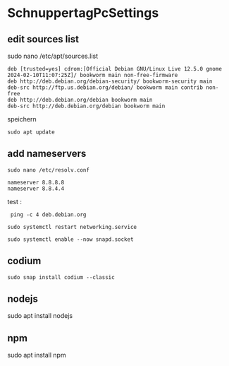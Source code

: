 # SchnuppertagPcSettings

## edit sources list
sudo nano /etc/apt/sources.list
```
deb [trusted=yes] cdrom:[Official Debian GNU/Linux Live 12.5.0 gnome 2024-02-10T11:07:25Z]/ bookworm main non-free-firmware
deb http://deb.debian.org/debian-security/ bookworm-security main
deb-src http://ftp.us.debian.org/debian/ bookworm main contrib non-free
deb http://deb.debian.org/debian bookworm main 
deb-src http://deb.debian.org/debian bookworm main
```
speichern
```
sudo apt update
```

## add nameservers
```
sudo nano /etc/resolv.conf
```
```
nameserver 8.8.8.8
nameserver 8.8.4.4
```
test :
```
 ping -c 4 deb.debian.org
```
```
sudo systemctl restart networking.service

sudo systemctl enable --now snapd.socket
```
## codium
```
sudo snap install codium --classic
```

## nodejs
sudo apt install nodejs
## npm
sudo apt install npm
